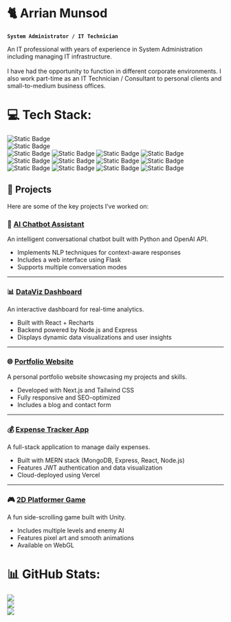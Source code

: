 # 🐈 Arrian Munsod

**`System Administrator / IT Technician`**

An IT professional with years of experience in System Administration including managing IT infrastructure.<br><br>I have had the opportunity to function in different corporate environments. I also work part-time as an IT Technician / Consultant to personal clients and small-to-medium business offices.

# 💻 Tech Stack:

![Static Badge](https://img.shields.io/badge/PowerShell-red)
<br />
![Static Badge](https://img.shields.io/badge/Windows%20Server-red)
<br />
![Static Badge](https://img.shields.io/badge/Active%20Directory-blue) ![Static Badge](https://img.shields.io/badge/Group%20Policy%20Objects-blue) ![Static Badge](https://img.shields.io/badge/File%20Server%20Resource%20Manager%20(Quota%2C%20File%20Screening)-blue) ![Static Badge](https://img.shields.io/badge/File%20Shares%20(SMB%2C%20NFS)-blue) ![Static Badge](https://img.shields.io/badge/Auditing-blue) ![Static Badge](https://img.shields.io/badge/WSUS-blue) ![Static Badge](https://img.shields.io/badge/IIS-blue) ![Static Badge](https://img.shields.io/badge/Distributed%20File%20System-blue) ![Static Badge](https://img.shields.io/badge/Resource%2FPerformance%20Monitor-blue) ![Static Badge](https://img.shields.io/badge/Windows%20Server%20Backup-blue) ![Static Badge](https://img.shields.io/badge/Certificate%20Services-blue) ![Static Badge](https://img.shields.io/badge/Hyper--V-blue) 

## 🚀 Projects

Here are some of the key projects I’ve worked on:

### 🧠 [AI Chatbot Assistant](https://github.com/arrianmunsod)
An intelligent conversational chatbot built with Python and OpenAI API.  
- Implements NLP techniques for context-aware responses  
- Includes a web interface using Flask  
- Supports multiple conversation modes  

---

### 📊 [DataViz Dashboard](https://github.com/yourusername/dataviz-dashboard)
An interactive dashboard for real-time analytics.  
- Built with React + Recharts  
- Backend powered by Node.js and Express  
- Displays dynamic data visualizations and user insights  

---

### 🌐 [Portfolio Website](https://github.com/yourusername/portfolio-website)
A personal portfolio website showcasing my projects and skills.  
- Developed with Next.js and Tailwind CSS  
- Fully responsive and SEO-optimized  
- Includes a blog and contact form  

---

### 💰 [Expense Tracker App](https://github.com/yourusername/expense-tracker)
A full-stack application to manage daily expenses.  
- Built with MERN stack (MongoDB, Express, React, Node.js)  
- Features JWT authentication and data visualization  
- Cloud-deployed using Vercel  

---

### 🎮 [2D Platformer Game](https://github.com/yourusername/2d-platformer-game)
A fun side-scrolling game built with Unity.  
- Includes multiple levels and enemy AI  
- Features pixel art and smooth animations  
- Available on WebGL  

# 📊 GitHub Stats:
![](https://github-readme-stats.vercel.app/api?username=arrianmunsod&theme=dark&hide_border=false&include_all_commits=false&count_private=false)<br/>
![](https://nirzak-streak-stats.vercel.app/?user=arrianmunsod&theme=dark&hide_border=false)<br/>
![](https://github-readme-stats.vercel.app/api/top-langs/?username=arrianmunsod&theme=dark&hide_border=false&include_all_commits=false&count_private=false&layout=compact)


